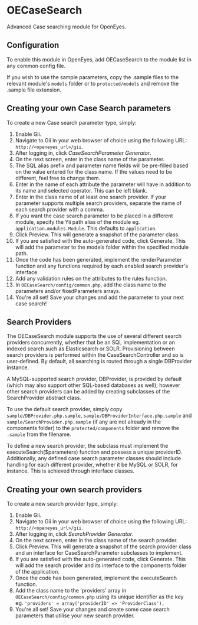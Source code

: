 # OECaseSearch
Advanced Case searching module for OpenEyes.

## Configuration
To enable this module in OpenEyes, add OECaseSearch to the module list in any common config file.

If you wish to use the sample parameters, copy the .sample files to the relevant module's `models` folder or to `protected/models` and remove the .sample file extension. 

## Creating your own Case Search parameters
To create a new Case search parameter type, simply:

1. Enable Gii.
2. Navigate to Gii in your web browser of choice using the following URL: `http://<openeyes_url>/gii`.
3. After logging in, click *CaseSearchParameter Generator*.
4. On the next screen, enter in the class name of the parameter.
5. The SQL alias prefix and parameter name fields will be pre-filled based on the value entered for the class name. If the values need to be different, feel free to change them.
6. Enter in the name of each attribute the parameter will have in addition to its name and selected operator. This can be left blank.
7. Enter in the class name of at least one search provider. If your parameter supports multiple search providers, separate the name of each search provider with a comma.
8. If you want the case search parameter to be placed in a different module, specify the Yii path alias of the module eg. `application.modules.Module`. This defaults to `application`.
9. Click Preview. This will generate a snapshot of the parameter class.
10. If you are satisfied with the auto-generated code, click Generate. This will add the parameter to the models folder within the specified module path.
11. Once the code has been generated, implement the renderParameter function and any functions required by each enabled search provider's interface.
12. Add any validation rules on the attributes to the rules function.
13. In `OECaseSearch/config/common.php`, add the class name to the parameters and/or fixedParameters arrays.
14. You're all set! Save your changes and add the parameter to your next case search!

## Search Providers
The OECaseSearch module supports the use of several different search providers concurrently, whether that be an SQL implementation or an indexed search such as Elasticsearch or SOLR. Provisioning between search providers is performed within the CaseSearchController and so is user-defined.
By default, all searching is routed through a single DBProvider instance.

A MySQL-supported search provider, DBProvider, is provided by default (which may also support other SQL-based databases as well); however other search providers can be added by creating subclasses of the SearchProvider abstract class.

To use the default search provider, simply copy `sample/DBProvider.php.sample`, `sample/DBProviderInterface.php.sample` and `sample/SearchProvider.php.sample` (if any are not already in the components folder) to the `protected/components` folder and remove the `.sample` from the filename.

To define a new search provider, the subclass must implement the executeSearch($parameters) function and possess a unique providerID. Additionally, any defined case search parameter classes should include handling for each different provider, whether it be MySQL or SOLR, for instance. This is achieved through interface classes.

## Creating your own search providers
To create a new search provider type, simply:

1. Enable Gii.
2. Navigate to Gii in your web browser of choice using the following URL: `http://<openeyes_url>/gii`.
3. After logging in, click *SearchProvider Generator*.
4. On the next screen, enter in the class name of the search provider.
5. Click Preview. This will generate a snapshot of the search provider class and an interface for CaseSearchParameter subclasses to implement.
6. If you are satisfied with the auto-generated code, click Generate. This will add the search provider and its interface to the components folder of the application.
7. Once the code has been generated, implement the executeSearch function.
8. Add the class name to the 'providers' array in `OECaseSearch/config/common.php` using its unique identifier as the key eg. `'providers' = array('providerID' => 'ProviderClass'),`
9. You're all set! Save your changes and create some case search parameters that utilise your new search provider.